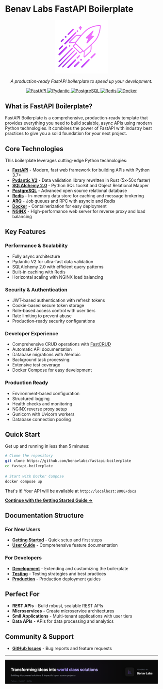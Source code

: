 # Benav Labs FastAPI Boilerplate

<p align="center">
  <img src="assets/FastAPI-boilerplate.png" alt="Purple Rocket with FastAPI Logo as its window." width="35%" height="auto">
</p>

<p align="center">
  <i>A production-ready FastAPI boilerplate to speed up your development.</i>
</p>

<p align="center">
  <a href="https://fastapi.tiangolo.com">
      <img src="https://img.shields.io/badge/FastAPI-005571?style=for-the-badge&logo=fastapi" alt="FastAPI">
  </a>
  <a href="https://docs.pydantic.dev/2.4/">
      <img src="https://img.shields.io/badge/Pydantic-E92063?logo=pydantic&logoColor=fff&style=for-the-badge" alt="Pydantic">
  </a>
  <a href="https://www.postgresql.org">
      <img src="https://img.shields.io/badge/PostgreSQL-316192?style=for-the-badge&logo=postgresql&logoColor=white" alt="PostgreSQL">
  </a>
  <a href="https://redis.io">
      <img src="https://img.shields.io/badge/Redis-DC382D?logo=redis&logoColor=fff&style=for-the-badge" alt="Redis">
  </a>
  <a href="https://docs.docker.com/compose/">
      <img src="https://img.shields.io/badge/Docker-2496ED?logo=docker&logoColor=fff&style=for-the-badge" alt="Docker">
  </a>
</p>

## What is FastAPI Boilerplate?

FastAPI Boilerplate is a comprehensive, production-ready template that provides everything you need to build scalable, async APIs using modern Python technologies. It combines the power of FastAPI with industry best practices to give you a solid foundation for your next project.

## Core Technologies

This boilerplate leverages cutting-edge Python technologies:

- **[FastAPI](https://fastapi.tiangolo.com)** - Modern, fast web framework for building APIs with Python 3.7+
- **[Pydantic V2](https://docs.pydantic.dev/2.4/)** - Data validation library rewritten in Rust (5x-50x faster)
- **[SQLAlchemy 2.0](https://docs.sqlalchemy.org/en/20/)** - Python SQL toolkit and Object Relational Mapper
- **[PostgreSQL](https://www.postgresql.org)** - Advanced open source relational database
- **[Redis](https://redis.io)** - In-memory data store for caching and message brokering
- **[ARQ](https://arq-docs.helpmanual.io)** - Job queues and RPC with asyncio and Redis
- **[Docker](https://docs.docker.com/compose/)** - Containerization for easy deployment
- **[NGINX](https://nginx.org/en/)** - High-performance web server for reverse proxy and load balancing

## Key Features

### Performance & Scalability
- Fully async architecture
- Pydantic V2 for ultra-fast data validation
- SQLAlchemy 2.0 with efficient query patterns
- Built-in caching with Redis
- Horizontal scaling with NGINX load balancing

### Security & Authentication
- JWT-based authentication with refresh tokens
- Cookie-based secure token storage
- Role-based access control with user tiers
- Rate limiting to prevent abuse
- Production-ready security configurations

### Developer Experience
- Comprehensive CRUD operations with [FastCRUD](https://github.com/igorbenav/fastcrud)
- Automatic API documentation
- Database migrations with Alembic
- Background task processing
- Extensive test coverage
- Docker Compose for easy development

### Production Ready
- Environment-based configuration
- Structured logging
- Health checks and monitoring
- NGINX reverse proxy setup
- Gunicorn with Uvicorn workers
- Database connection pooling

## Quick Start

Get up and running in less than 5 minutes:

```bash
# Clone the repository
git clone https://github.com/benavlabs/fastapi-boilerplate
cd fastapi-boilerplate

# Start with Docker Compose
docker compose up
```

That's it! Your API will be available at `http://localhost:8000/docs`

**[Continue with the Getting Started Guide →](getting-started/index.md)**

## Documentation Structure

### For New Users
- **[Getting Started](getting-started/index.md)** - Quick setup and first steps
- **[User Guide](user-guide/index.md)** - Comprehensive feature documentation

### For Developers
- **[Development](user-guide/development.md)** - Extending and customizing the boilerplate
- **[Testing](user-guide/testing.md)** - Testing strategies and best practices
- **[Production](user-guide/production.md)** - Production deployment guides

## Perfect For

- **REST APIs** - Build robust, scalable REST APIs
- **Microservices** - Create microservice architectures
- **Smll Applications** - Multi-tenant applications with user tiers
- **Data APIs** - APIs for data processing and analytics

## Community & Support

- **[GitHub Issues](https://github.com/benavlabs/fastapi-boilerplate/issues)** - Bug reports and feature requests

<hr>
<a href="https://benav.io">
  <img src="https://github.com/benavlabs/fastcrud/raw/main/docs/assets/benav_labs_banner.png" alt="Powered by Benav Labs - benav.io"/>
</a>